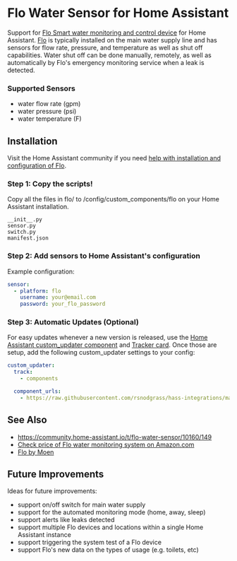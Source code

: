 # Flo Water Sensor for Home Assistant

Support for [Flo Smart water monitoring and control device](https://amzn.to/2WBn8tW?tag=rynoshark-20) for Home Assistant. [Flo](https://meetflo.com) is typically installed on the main water supply line and has sensors for flow rate, pressure, and temperature as well as shut off capabilities. Water shut off can be done manually, remotely, as well as automatically by Flo's emergency monitoring service when a leak is detected.

### Supported Sensors

- water flow rate (gpm)
- water pressure (psi)
- water temperature (F)

## Installation

Visit the Home Assistant community if you need [help with installation and configuration of Flo](https://community.home-assistant.io/t/flo-water-sensor/10160/149).

### Step 1: Copy the scripts!

Copy all the files in flo/ to /config/custom_components/flo on your Home Assistant installation.

```
__init__.py 
sensor.py
switch.py
manifest.json
```

### Step 2: Add sensors to Home Assistant's configuration

Example configuration:

```yaml
sensor:
  - platform: flo
    username: your@email.com
    password: your_flo_password
```

### Step 3: Automatic Updates (Optional)

For easy updates whenever a new version is released, use the [Home Assistant custom_updater component](https://github.com/custom-components/custom_updater/wiki/Installation) and [Tracker card](https://github.com/custom-cards/tracker-card). Once those are setup, add the following custom_updater settings to your config:

```yaml
custom_updater:
  track:
    - components

  component_urls:
    - https://raw.githubusercontent.com/rsnodgrass/hass-integrations/master/custom_updater.json
```


## See Also

* https://community.home-assistant.io/t/flo-water-sensor/10160/149
* [Check price of Flo water monitoring system on Amazon.com](https://amzn.to/2WBn8tW?tag=rynoshark-20)
* [Flo by Moen](https://meetflo.com)

## Future Improvements

Ideas for future improvements:

- support on/off switch for main water supply
- support for the automated monitoring mode (home, away, sleep)
- support alerts like leaks detected
- support multiple Flo devices and locations within a single Home Assistant instance
- support triggering the system test of a Flo device
- support Flo's new data on the types of usage (e.g. toilets, etc)
